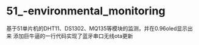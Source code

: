 # 51_-environmental_monitoring
基于51单片机的DHT11、DS1302、MQ135等模块的监测，并在0.96oled显示出来
添加巨牛逼的一行代码实现了蓝牙串口无线ota更新
